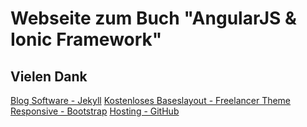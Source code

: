 Webseite zum Buch "AngularJS & Ionic Framework"
===============================================

## Vielen Dank
[Blog Software - Jekyll](http://jekyllrb.com/)
[Kostenloses Baseslayout - Freelancer Theme](https://jeromelachaud.github.io/freelancer-theme)
[Responsive - Bootstrap](http://startbootstrap.com)
[Hosting - GitHub](https://github.com)
